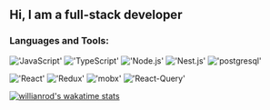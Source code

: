 <!-- [![Header](https://github.com/DIY0R/DIY0R/blob/main/assets/header.jpg)](https://github.com/DIY0R) -->

## Hi, I am a full-stack developer

### Languages and Tools:

!['JavaScript'](https://img.shields.io/badge/-JavaScript-0D1117?style=for-the-badge&logo=javascript)
!['TypeScript'](https://img.shields.io/badge/-TypeScript-0D1117?style=for-the-badge&logo=typescript)
!['Node.js'](https://img.shields.io/badge/-Node-0D1117?style=for-the-badge&logo=node.js)
!['Nest.js'](https://img.shields.io/badge/-Nest.js-0D1117?style=for-the-badge&logo=nestjs&logoColor=red)
!['postgresql'](https://img.shields.io/badge/-Postgresql-0D1117?style=for-the-badge&logo=postgresql)

!['React'](https://img.shields.io/badge/-React-0D1117?style=for-the-badge&logo=react)
!['Redux'](https://img.shields.io/badge/-Redux-0D1117?style=for-the-badge&logo=redux)
!['mobx'](https://img.shields.io/badge/-Mobx-0D1117?style=for-the-badge&logo=mobx)
!['React-Query'](https://img.shields.io/badge/-Query-0D1117?style=for-the-badge&logo=react-query)


[![willianrod's wakatime stats](https://github-readme-stats.vercel.app/api/wakatime?username=DIY0R)](https://github.com/anuraghazra/github-readme-stats)

